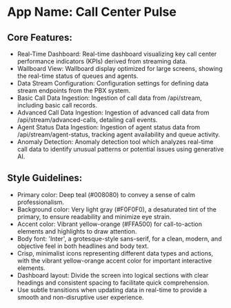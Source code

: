 # **App Name**: Call Center Pulse

## Core Features:

- Real-Time Dashboard: Real-time dashboard visualizing key call center performance indicators (KPIs) derived from streaming data.
- Wallboard View: Wallboard display optimized for large screens, showing the real-time status of queues and agents.
- Data Stream Configuration: Configuration settings for defining data stream endpoints from the PBX system.
- Basic Call Data Ingestion: Ingestion of call data from /api/stream, including basic call records.
- Advanced Call Data Ingestion: Ingestion of advanced call data from /api/stream/advanced-calls, detailing call events.
- Agent Status Data Ingestion: Ingestion of agent status data from /api/stream/agent-status, tracking agent availability and queue activity.
- Anomaly Detection: Anomaly detection tool which analyzes real-time call data to identify unusual patterns or potential issues using generative AI.

## Style Guidelines:

- Primary color: Deep teal (#008080) to convey a sense of calm professionalism.
- Background color: Very light gray (#F0F0F0), a desaturated tint of the primary, to ensure readability and minimize eye strain.
- Accent color: Vibrant yellow-orange (#FFA500) for call-to-action elements and highlights to draw attention.
- Body font: 'Inter', a grotesque-style sans-serif, for a clean, modern, and objective feel in both headlines and body text.
- Crisp, minimalist icons representing different data types and actions, with the vibrant yellow-orange accent color for important interactive elements.
- Dashboard layout: Divide the screen into logical sections with clear headings and consistent spacing to facilitate quick comprehension.
- Use subtle transitions when updating data in real-time to provide a smooth and non-disruptive user experience.